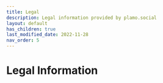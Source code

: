 ```yaml
---
title: Legal
description: Legal information provided by plamo.social
layout: default
has_children: true
last_modified_date: 2022-11-28
nav_order: 5
---
```


# Legal Information

